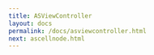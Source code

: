 ```yaml
---
title: ASViewController
layout: docs
permalink: /docs/asviewcontroller.html
next: ascellnode.html
---
```

